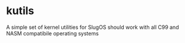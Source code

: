 # kutils
A simple set of kernel utilities for SlugOS should work with all C99 and NASM compatibile operating systems
